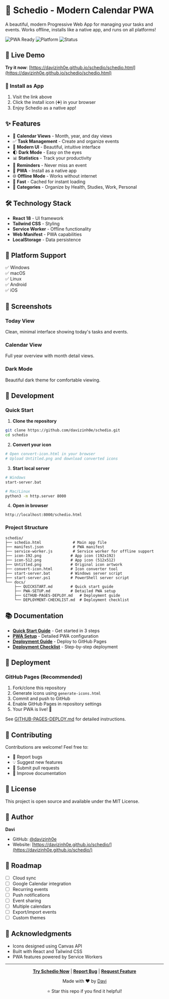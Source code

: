 # 📅 Schedio - Modern Calendar PWA

A beautiful, modern Progressive Web App for managing your tasks and events. Works offline, installs like a native app, and runs on all platforms!

![PWA Ready](https://img.shields.io/badge/PWA-Ready-brightgreen)
![Platform](https://img.shields.io/badge/Platform-Cross--Platform-blue)
![Status](https://img.shields.io/badge/Status-Live-success)

## 🚀 Live Demo

**Try it now**: [https://davizinh0e.github.io/schedio/schedio.html](https://davizinh0e.github.io/schedio/schedio.html)

### 📱 Install as App

1. Visit the link above
2. Click the install icon (➕) in your browser
3. Enjoy Schedio as a native app!

## ✨ Features

- 📆 **Calendar Views** - Month, year, and day views
- ✅ **Task Management** - Create and organize events
- 🎨 **Modern UI** - Beautiful, intuitive interface
- 🌓 **Dark Mode** - Easy on the eyes
- 📊 **Statistics** - Track your productivity
- 🔔 **Reminders** - Never miss an event
- 📱 **PWA** - Install as a native app
- 🌐 **Offline Mode** - Works without internet
- 🚀 **Fast** - Cached for instant loading
- 🎯 **Categories** - Organize by Health, Studies, Work, Personal

## 🛠️ Technology Stack

- **React 18** - UI framework
- **Tailwind CSS** - Styling
- **Service Worker** - Offline functionality
- **Web Manifest** - PWA capabilities
- **LocalStorage** - Data persistence

## 📱 Platform Support

✅ Windows  
✅ macOS  
✅ Linux  
✅ Android  
✅ iOS  

## 🎨 Screenshots

### Today View
Clean, minimal interface showing today's tasks and events.

### Calendar View
Full year overview with month detail views.

### Dark Mode
Beautiful dark theme for comfortable viewing.

## 🔧 Development

### Quick Start

1. **Clone the repository**
```bash
git clone https://github.com/davizinh0e/schedio.git
cd schedio
```

2. **Convert your icon**
```bash
# Open convert-icon.html in your browser
# Upload Untitled.png and download converted icons
```

3. **Start local server**
```bash
# Windows
start-server.bat

# Mac/Linux
python3 -m http.server 8000
```

4. **Open in browser**
```
http://localhost:8000/schedio.html
```

### Project Structure

```
schedio/
├── schedio.html              # Main app file
├── manifest.json             # PWA manifest
├── service-worker.js         # Service worker for offline support
├── icon-192.png             # App icon (192x192)
├── icon-512.png             # App icon (512x512)
├── Untitled.png             # Original icon artwork
├── convert-icon.html        # Icon converter tool
├── start-server.bat         # Windows server script
├── start-server.ps1         # PowerShell server script
└── docs/
    ├── QUICKSTART.md        # Quick start guide
    ├── PWA-SETUP.md         # Detailed PWA setup
    ├── GITHUB-PAGES-DEPLOY.md   # Deployment guide
    └── DEPLOYMENT-CHECKLIST.md  # Deployment checklist
```

## 📚 Documentation

- **[Quick Start Guide](QUICKSTART.md)** - Get started in 3 steps
- **[PWA Setup](PWA-SETUP.md)** - Detailed PWA configuration
- **[Deployment Guide](GITHUB-PAGES-DEPLOY.md)** - Deploy to GitHub Pages
- **[Deployment Checklist](DEPLOYMENT-CHECKLIST.md)** - Step-by-step deployment

## 🚀 Deployment

### GitHub Pages (Recommended)

1. Fork/clone this repository
2. Generate icons using `generate-icons.html`
3. Commit and push to GitHub
4. Enable GitHub Pages in repository settings
5. Your PWA is live! 🎉

See [GITHUB-PAGES-DEPLOY.md](GITHUB-PAGES-DEPLOY.md) for detailed instructions.

## 🤝 Contributing

Contributions are welcome! Feel free to:

- 🐛 Report bugs
- 💡 Suggest new features
- 🔧 Submit pull requests
- 📖 Improve documentation

## 📄 License

This project is open source and available under the MIT License.

## 👤 Author

**Davi**
- GitHub: [@davizinh0e](https://github.com/davizinh0e)
- Website: [https://davizinh0e.github.io/schedio/](https://davizinh0e.github.io/schedio/)

## 🎯 Roadmap

- [ ] Cloud sync
- [ ] Google Calendar integration
- [ ] Recurring events
- [ ] Push notifications
- [ ] Event sharing
- [ ] Multiple calendars
- [ ] Export/import events
- [ ] Custom themes

## 🙏 Acknowledgments

- Icons designed using Canvas API
- Built with React and Tailwind CSS
- PWA features powered by Service Workers

---

<div align="center">

**[Try Schedio Now](https://davizinh0e.github.io/schedio/schedio.html)** | **[Report Bug](https://github.com/davizinh0e/schedio/issues)** | **[Request Feature](https://github.com/davizinh0e/schedio/issues)**

Made with ❤️ by [Davi](https://github.com/davizinh0e)

⭐ Star this repo if you find it helpful!

</div>
